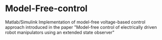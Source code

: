 # Model-Free-control
Matlab/Simulink Implementation of  model-free voltage-based control approach introduced in the paper "Model-free control of electrically driven robot manipulators using an extended state observer"
